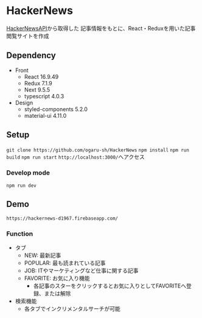 # HackerNews
[HackerNewsAPI](https://github.com/HackerNews/API)から取得した
記事情報をもとに、React・Reduxを用いた記事閲覧サイトを作成

## Dependency
- Front
    - React 16.9.49
    - Redux 7.1.9
    - Next 9.5.5
    - typescript 4.0.3
- Design
    - styled-components 5.2.0
    - material-ui 4.11.0

## Setup
`git clone https://github.com/ogaru-sh/HackerNews`
`npm install`
`npm run build`
`npm run start`
`http://localhost:3000/`へアクセス

### Develop mode
`npm run dev`

## Demo
`https://hackernews-d1967.firebaseapp.com/`
 
### Function
- タブ
    - NEW: 最新記事
    - POPULAR: 最も読まれている記事
    - JOB: ITやマーケティングなど仕事に関する記事
    - FAVORITE: お気に入り機能
        - 各記事のスターをクリックするとお気に入りとしてFAVORITEへ登録、または解除
- 検索機能
    - 各タブでインクリメンタルサーチが可能